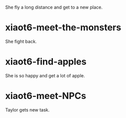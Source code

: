 She fly a long distance and get to a new place.

# xiaot6-meet-the-monsters
She fight back.

# xiaot6-find-apples
She is so happy and get a lot of apple.

# xiaot6-meet-NPCs
Taylor gets new task.
